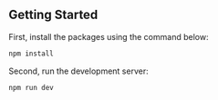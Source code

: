 ## Getting Started

First, install the packages using the command below:

```bash
npm install
```

Second, run the development server:

```bash
npm run dev
```

<!--
The technology stack used to create this project includes Next.js for the framework, Tailwind CSS for styling, React Icons for incorporating icons, and React Hot Toast for displaying toast messages.
 -->

<!--
With more time, I could have added animation effects using Framer Motion and enhanced the styling to make the UI more attractive.
 -->

<!-- you can navigate the contact form from the single product view -->
